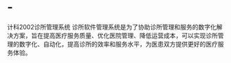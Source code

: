 # -
计科2002诊所管理系统
诊所软件管理系统是为了协助诊所管理和服务的数字化解决方案，旨在提高医疗服务质量、优化医院管理、降低运营成本，可以实现诊所管理的数字化、自动化，提高诊所的效率和服务水平，为医患双方提供更好的医疗服务体验。

